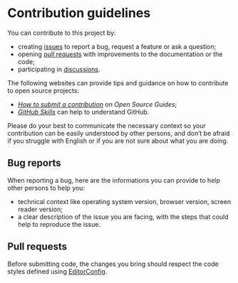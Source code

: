 # Contribution guidelines

You can contribute to this project by:
- creating [issues](https://github.com/meduzen/blog/issues/) to report a bug, request a feature or ask a question;
- opening [pull requests](https://github.com/meduzen/blog/issues/pulls) with improvements to the documentation or the code;
- participating in [discussions](https://github.com/meduzen/blog/discussions).

The following websites can provide tips and guidance on how to contribute to open source projects:
- [_How to submit a contribution_](https://opensource.guide/how-to-contribute/#how-to-submit-a-contribution) on _Open Source Guides_;
- [_GitHub Skills_](https://skills.github.com/) can help to understand GitHub.

Please do your best to communicate the necessary context so your contribution can be easily understood by other persons, and don’t be afraid if you struggle with English or if you are not sure about what you are doing.

## Bug reports

When reporting a bug, here are the informations you can provide to help other persons to help you:
- technical context like operating system version, browser version, screen reader version;
- a clear description of the issue you are facing, with the steps that could help to reproduce the issue.

## Pull requests

Before submitting code, the changes you bring should respect the code styles defined using [EditorConfig](https://editorconfig.org/).
